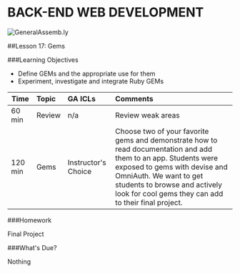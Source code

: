 BACK-END WEB DEVELOPMENT
============================

![GeneralAssemb.ly](https://github.com/generalassembly/ga-ruby-on-rails-for-devs/raw/master/images/ga.png "GeneralAssemb.ly")


##Lesson 17: Gems 



###Learning Objectives

*	Define GEMs and the appropriate use for them
*	Experiment, investigate and integrate Ruby GEMs
 
 
 | Time        | Topic| GA ICLs| Comments |
| ------------- |:-------------|:-------------------|:-------------------| 
| 60 min | Review | n/a | Review weak areas|
| 120 min | Gems | Instructor's Choice | Choose two of your favorite gems and demonstrate how to read documentation and add them to an app. Students were exposed to gems with devise and OmniAuth. We want to get students to browse and actively look for cool gems they can add to their final project.| 

###Homework

Final Project

###What's Due? 

Nothing


